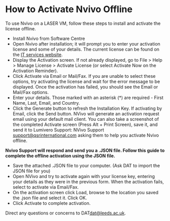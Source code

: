 
# How to Activate Nvivo Offline

To use Nvivo on a LASER VM, follow these steps to install and activate the license offline.

- Install Nvivo from Software Centre
- Open Nvivo after installation; it will prompt you to enter your activation license and some of your details. The current license can be found on the [IT services website](https://it.leeds.ac.uk/it?id=kb_article&sysparm_article=KB0015763).
- Display the Activation screen. If not already displayed, go to File > Help > Manage License > Activate License (or select Activate Now on the Activation Reminder).
- Click Activate via Email or Mail/Fax. If you are unable to select these options, try activating the license and wait for the error message to be displayed. Once the activation has failed, you should see the Email or Mail/Fax options.
- Enter your details. Those marked with an asterisk (\*) are required - First Name, Last, Email, and Country.
- Click the Generate button to refresh the Installation Key.
  If activating by Email, click the Send button. NVivo will generate an activation request email using your default mail client. You can also take a screenshot of the completed Activate screen (Press Alt + Print Screen), save it, and send it to Lumivero Support: NVivo Support <support@qsrinternational.com> asking them to help you activate Nvivo offline.

**Nvivo Support will respond and send you a .JSON file. Follow this guide to complete the offline activation using the JSON file.**

- Save the attached .JSON file to your computer. (Ask DAT to import the JSON file for you)
- Open NVivo and try to activate again with your license key, entering your details as they were in the previous form. When the activation fails, select to activate via Email/Fax.
- On the activation screen click Load, browse to the location you saved the .json file and select it. Click OK.
- Click Activate to complete activation.

Direct any questions or concerns to DAT<dat@leeds.ac.uk>.


